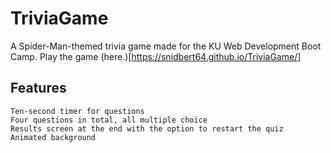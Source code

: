 # TriviaGame
A Spider-Man-themed trivia game made for the KU Web Development Boot Camp.
Play the game (here.)[https://snidbert64.github.io/TriviaGame/]

## Features
    Ten-second timer for questions
    Four questions in total, all multiple choice
    Results screen at the end with the option to restart the quiz
    Animated background

